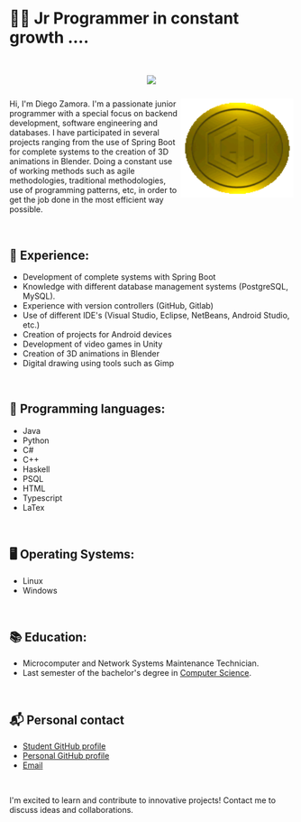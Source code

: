 # 👨‍💻 Jr Programmer in constant growth ....

<h1 align="center">
  <a href="https://git.io/typing-svg">
    <img src="https://readme-typing-svg.herokuapp.com/?lines=🎮+Press+Start+to+Program;&center=true&size=25">
  </a>
</h1>

<img align="right" width="200" height="175" src="res/Logo.gif">

Hi, I'm Diego Zamora. I'm a passionate junior programmer with a special focus on backend development, software engineering and databases. I have participated in several projects ranging from the use of Spring Boot for complete systems to the creation of 3D animations in Blender. Doing a constant use of working methods such as agile methodologies, traditional methodologies, use of programming patterns, etc, in order to get the job done in the most efficient way possible.

<br>

## 🚀 Experience:

- Development of complete systems with Spring Boot
- Knowledge with different database management systems (PostgreSQL, MySQL).
- Experience with version controllers (GitHub, Gitlab)
- Use of different IDE's (Visual Studio, Eclipse, NetBeans, Android Studio, etc.)
- Creation of projects for Android devices
- Development of video games in Unity
- Creation of 3D animations in Blender
- Digital drawing using tools such as Gimp

<br>

## 🎯 Programming languages:
- Java
- Python
- C# 
- C++
- Haskell
- PSQL
- HTML
- Typescript
- LaTex

<br>

## 🖥️ Operating Systems:
- Linux
- Windows

<br>

## 📚 Education:
- Microcomputer and Network Systems Maintenance Technician.
- Last semester of the bachelor's degree in [Computer Science](https://www.fciencias.unam.mx/estudiar-en-ciencias/estudios/licenciaturas/ccomputacion).

<br>

## 📬 Personal contact
- [Student GitHub profile](https://github.com/diegodgl10)
- [Personal GitHub profile](https://github.com/diegoZdgl10)
- [Email](diego.dgl10@ciencias.unam.mx)

<br>

I'm excited to learn and contribute to innovative projects! Contact me to discuss ideas and collaborations.
